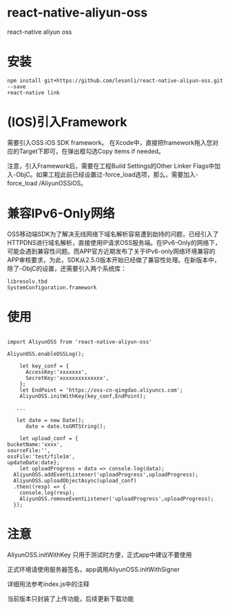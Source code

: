 # react-native-aliyun-oss

react-native aliyun oss

# 安装
```
npm install git+https://github.com/lesonli/react-native-aliyun-oss.git --save
react-native link
```
# (IOS)引入Framework

需要引入OSS iOS SDK framework。
在Xcode中，直接把framework拖入您对应的Target下即可，在弹出框勾选Copy items if needed。

注意，引入Framework后，需要在工程Build Settings的Other Linker Flags中加入-ObjC。如果工程此前已经设置过-force_load选项，那么，需要加入-force_load <framework path>/AliyunOSSiOS。

# 兼容IPv6-Only网络

OSS移动端SDK为了解决无线网络下域名解析容易遭到劫持的问题，已经引入了HTTPDNS进行域名解析，直接使用IP请求OSS服务端。在IPv6-Only的网络下，可能会遇到兼容性问题。而APP官方近期发布了关于IPv6-only网络环境兼容的APP审核要求，为此，SDK从2.5.0版本开始已经做了兼容性处理。在新版本中，除了-ObjC的设置，还需要引入两个系统库：
```
libresolv.tbd
SystemConfiguration.framework
```

# 使用

```

import AliyunOSS from 'react-native-aliyun-oss'

AliyunOSS.enableOSSLog();

    let key_conf = {
      AccessKey:'xxxxxxx',
      SecretKey:'xxxxxxxxxxxxxx',
    };
    let EndPoint = 'https://oss-cn-qingdao.aliyuncs.com'; 
    AliyunOSS.initWithKey(key_conf,EndPoint);
    
   ...
   
   let date = new Date();
      date = date.toGMTString();
 
    let upload_conf = {
bucketName:'xxxx',
sourceFile:'',
ossFile:'test/file1m',
updateDate:date};
    let uploadProgress = data => console.log(data);
  AliyunOSS.addEventListener('uploadProgress',uploadProgress);
  AliyunOSS.uploadObjectAsync(upload_conf)
  .then((resp) => {
    console.log(resp);
    AliyunOSS.removeEventListener('uploadProgress',uploadProgress);
  });
```

# 注意
AliyunOSS.initWithKey 只用于测试时方便，正式app中建议不要使用

正式环境请使用服务器签名，app调用AliyunOSS.initWithSigner

详细用法参考index.js中的注释

当前版本只封装了上传功能，后续更新下载功能

